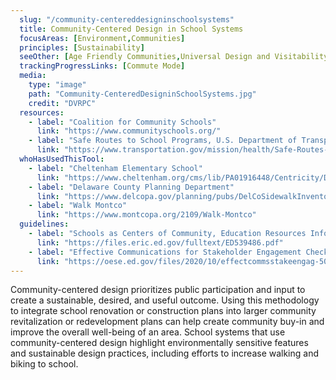 ```yaml
---
  slug: "/community-centereddesigninschoolsystems"
  title: Community-Centered Design in School Systems
  focusAreas: [Environment,Communities]
  principles: [Sustainability]
  seeOther: [Age Friendly Communities,Universal Design and Visitability]
  trackingProgressLinks: [Commute Mode]
  media: 
    type: "image"
    path: "Community-CenteredDesigninSchoolSystems.jpg"
    credit: "DVRPC"
  resources: 
    - label: "Coalition for Community Schools"
      link: "https://www.communityschools.org/"
    - label: "Safe Routes to School Programs, U.S. Department of Transportation"
      link: "https://www.transportation.gov/mission/health/Safe-Routes-to-School-Programs"
  whoHasUsedThisTool: 
    - label: "Cheltenham Elementary School"
      link: "https://www.cheltenham.org/cms/lib/PA01916448/Centricity/Domain/11/ce_safe_routes.pdf"
    - label: "Delaware County Planning Department"
      link: "https://www.delcopa.gov/planning/pubs/DelCoSidewalkInventory.pdf"
    - label: "Walk Montco"
      link: "https://www.montcopa.org/2109/Walk-Montco"
  guidelines: 
    - label: "Schools as Centers of Community, Education Resources Information Center"
      link: "https://files.eric.ed.gov/fulltext/ED539486.pdf"
    - label: "Effective Communications for Stakeholder Engagement Checklist, State Support Network (2020)"
      link: "https://oese.ed.gov/files/2020/10/effectcommsstakeengag-508.pdf"
---
```


Community-centered design prioritizes public participation and input to create a sustainable, desired, and useful outcome. Using this methodology to integrate school renovation or construction plans into larger community revitalization or redevelopment plans can help create community buy-in and improve the overall well-being of an area. School systems that use community-centered design highlight environmentally sensitive features and sustainable design practices, including efforts to increase walking and biking to school.
